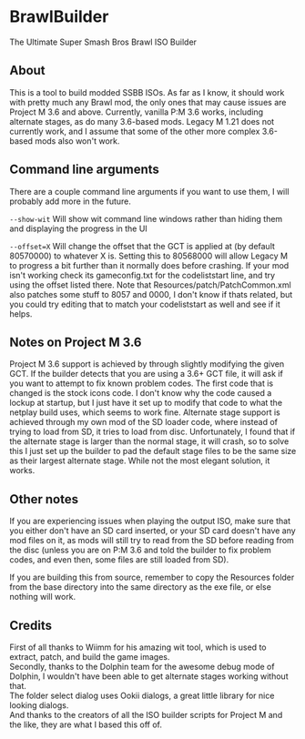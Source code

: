 # BrawlBuilder
The Ultimate Super Smash Bros Brawl ISO Builder

## About
This is a tool to build modded SSBB ISOs. As far as I know, it should work with pretty much any Brawl mod, the only ones that may cause issues are Project M 3.6 and above. Currently, vanilla P:M 3.6 works, including alternate stages, as do many 3.6-based mods. Legacy M 1.21 does not currently work, and I assume that some of the other more complex 3.6-based mods also won't work.

## Command line arguments
There are a couple command line arguments if you want to use them, I will probably add more in the future.

`--show-wit` Will show wit command line windows rather than hiding them and displaying the progress in the UI

`--offset=X` Will change the offset that the GCT is applied at (by default 80570000) to whatever X is. Setting this to 80568000 will allow Legacy M to progress a bit further than it normally does before crashing. If your mod isn't working check its gameconfig.txt for the codeliststart line, and try using the offset listed there. Note that Resources/patch/PatchCommon.xml also patches some stuff to 8057 and 0000, I don't know if thats related, but you could try editing that to match your codeliststart as well and see if it helps.

## Notes on Project M 3.6
Project M 3.6 support is achieved by through slightly modifying the given GCT. If the builder detects that you are using a 3.6+ GCT file, it will ask if you want to attempt to fix known problem codes. The first code that is changed is the stock icons code. I don't know why the code caused a lockup at startup, but I just have it set up to modify that code to what the netplay build uses, which seems to work fine. Alternate stage support is achieved through my own mod of the SD loader code, where instead of trying to load from SD, it tries to load from disc. Unfortunately, I found that if the alternate stage is larger than the normal stage, it will crash, so to solve this I just set up the builder to pad the default stage files to be the same size as their largest alternate stage. While not the most elegant solution, it works.

## Other notes
If you are experiencing issues when playing the output ISO, make sure that you either don't have an SD card inserted, or your SD card doesn't have any mod files on it, as mods will still try to read from the SD before reading from the disc (unless you are on P:M 3.6 and told the builder to fix problem codes, and even then, some files are still loaded from SD).

If you are building this from source, remember to copy the Resources folder from the base directory into the same directory as the exe file, or else nothing will work.

## Credits
First of all thanks to Wiimm for his amazing wit tool, which is used to extract, patch, and build the game images.  
Secondly, thanks to the Dolphin team for the awesome debug mode of Dolphin, I wouldn't have been able to get alternate stages working without that.  
The folder select dialog uses Ookii dialogs, a great little library for nice looking dialogs.  
And thanks to the creators of all the ISO builder scripts for Project M and the like, they are what I based this off of.
